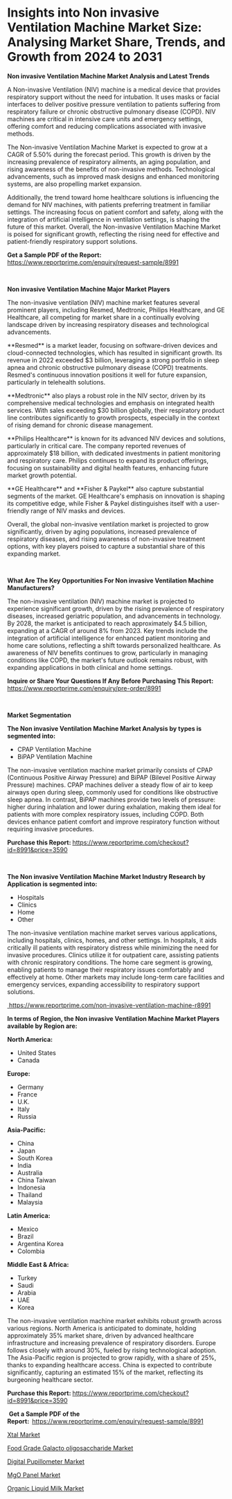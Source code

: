 <p><h1>Insights into Non invasive Ventilation Machine Market Size: Analysing Market Share, Trends, and Growth from 2024 to 2031</h1></p><p><strong>Non invasive Ventilation Machine Market Analysis and Latest Trends</strong></p>
<p><p>A Non-invasive Ventilation (NIV) machine is a medical device that provides respiratory support without the need for intubation. It uses masks or facial interfaces to deliver positive pressure ventilation to patients suffering from respiratory failure or chronic obstructive pulmonary disease (COPD). NIV machines are critical in intensive care units and emergency settings, offering comfort and reducing complications associated with invasive methods.</p><p>The Non-invasive Ventilation Machine Market is expected to grow at a CAGR of 5.50% during the forecast period. This growth is driven by the increasing prevalence of respiratory ailments, an aging population, and rising awareness of the benefits of non-invasive methods. Technological advancements, such as improved mask designs and enhanced monitoring systems, are also propelling market expansion. </p><p>Additionally, the trend toward home healthcare solutions is influencing the demand for NIV machines, with patients preferring treatment in familiar settings. The increasing focus on patient comfort and safety, along with the integration of artificial intelligence in ventilation settings, is shaping the future of this market. Overall, the Non-invasive Ventilation Machine Market is poised for significant growth, reflecting the rising need for effective and patient-friendly respiratory support solutions.</p></p>
<p><strong>Get a Sample PDF of the Report:&nbsp;</strong> <a href="https://www.reportprime.com/enquiry/request-sample/8991?utm_campaign=1144&utm_medium=2&utm_source=Github&utm_content=ia&utm_term=10102024&utm_id=non-invasive-ventilation-machine">https://www.reportprime.com/enquiry/request-sample/8991</a></p>
<p>&nbsp;</p>
<p><strong>Non invasive Ventilation Machine Major Market Players</strong></p>
<p><p>The non-invasive ventilation (NIV) machine market features several prominent players, including Resmed, Medtronic, Philips Healthcare, and GE Healthcare, all competing for market share in a continually evolving landscape driven by increasing respiratory diseases and technological advancements.</p><p>**Resmed** is a market leader, focusing on software-driven devices and cloud-connected technologies, which has resulted in significant growth. Its revenue in 2022 exceeded $3 billion, leveraging a strong portfolio in sleep apnea and chronic obstructive pulmonary disease (COPD) treatments. Resmed's continuous innovation positions it well for future expansion, particularly in telehealth solutions.</p><p>**Medtronic** also plays a robust role in the NIV sector, driven by its comprehensive medical technologies and emphasis on integrated health services. With sales exceeding $30 billion globally, their respiratory product line contributes significantly to growth prospects, especially in the context of rising demand for chronic disease management.</p><p>**Philips Healthcare** is known for its advanced NIV devices and solutions, particularly in critical care. The company reported revenues of approximately $18 billion, with dedicated investments in patient monitoring and respiratory care. Philips continues to expand its product offerings, focusing on sustainability and digital health features, enhancing future market growth potential.</p><p>**GE Healthcare** and **Fisher & Paykel** also capture substantial segments of the market. GE Healthcare's emphasis on innovation is shaping its competitive edge, while Fisher & Paykel distinguishes itself with a user-friendly range of NIV masks and devices. </p><p>Overall, the global non-invasive ventilation market is projected to grow significantly, driven by aging populations, increased prevalence of respiratory diseases, and rising awareness of non-invasive treatment options, with key players poised to capture a substantial share of this expanding market.</p></p>
<p>&nbsp;</p>
<p><strong>What Are The Key Opportunities For Non invasive Ventilation Machine Manufacturers?</strong></p>
<p><p>The non-invasive ventilation (NIV) machine market is projected to experience significant growth, driven by the rising prevalence of respiratory diseases, increased geriatric population, and advancements in technology. By 2028, the market is anticipated to reach approximately $4.5 billion, expanding at a CAGR of around 8% from 2023. Key trends include the integration of artificial intelligence for enhanced patient monitoring and home care solutions, reflecting a shift towards personalized healthcare. As awareness of NIV benefits continues to grow, particularly in managing conditions like COPD, the market's future outlook remains robust, with expanding applications in both clinical and home settings.</p></p>
<p><strong>Inquire or Share Your Questions If Any Before Purchasing This Report:</strong> <a href="https://www.reportprime.com/enquiry/pre-order/8991?utm_campaign=1144&utm_medium=2&utm_source=Github&utm_content=ia&utm_term=10102024&utm_id=non-invasive-ventilation-machine">https://www.reportprime.com/enquiry/pre-order/8991</a></p>
<p>&nbsp;</p>
<p><strong>Market Segmentation</strong></p>
<p><strong>The Non invasive Ventilation Machine Market Analysis by types is segmented into:</strong></p>
<p><ul><li>CPAP Ventilation Machine</li><li>BiPAP Ventilation Machine</li></ul></p>
<p><p>The non-invasive ventilation machine market primarily consists of CPAP (Continuous Positive Airway Pressure) and BiPAP (Bilevel Positive Airway Pressure) machines. CPAP machines deliver a steady flow of air to keep airways open during sleep, commonly used for conditions like obstructive sleep apnea. In contrast, BiPAP machines provide two levels of pressure: higher during inhalation and lower during exhalation, making them ideal for patients with more complex respiratory issues, including COPD. Both devices enhance patient comfort and improve respiratory function without requiring invasive procedures.</p></p>
<p><strong>Purchase this Report:&nbsp;</strong><a href="https://www.reportprime.com/checkout?id=8991&price=3590&utm_campaign=1144&utm_medium=2&utm_source=Github&utm_content=ia&utm_term=10102024&utm_id=non-invasive-ventilation-machine">https://www.reportprime.com/checkout?id=8991&price=3590</a></p>
<p>&nbsp;</p>
<p><strong>The Non invasive Ventilation Machine Market Industry Research by Application is segmented into:</strong></p>
<p><ul><li>Hospitals</li><li>Clinics</li><li>Home</li><li>Other</li></ul></p>
<p><p>The non-invasive ventilation machine market serves various applications, including hospitals, clinics, homes, and other settings. In hospitals, it aids critically ill patients with respiratory distress while minimizing the need for invasive procedures. Clinics utilize it for outpatient care, assisting patients with chronic respiratory conditions. The home care segment is growing, enabling patients to manage their respiratory issues comfortably and effectively at home. Other markets may include long-term care facilities and emergency services, expanding accessibility to respiratory support solutions.</p></p>
<p><a href="https://www.reportprime.com/non-invasive-ventilation-machine-r8991?utm_campaign=1144&utm_medium=2&utm_source=Github&utm_content=ia&utm_term=10102024&utm_id=non-invasive-ventilation-machine">&nbsp;https://www.reportprime.com/non-invasive-ventilation-machine-r8991</a></p>
<p><strong>In terms of Region, the Non invasive Ventilation Machine Market Players available by Region are:</strong></p>
<p>
    <p> <strong> North America: </strong>
        <ul>
            <li>United States</li>
            <li>Canada</li>
        </ul>
        </p> 
    <p> <strong> Europe: </strong>
        <ul>
            <li>Germany</li>
            <li>France</li>
            <li>U.K.</li>
            <li>Italy</li>
            <li>Russia</li>
        </ul>
        </p> 
    <p> <strong> Asia-Pacific: </strong>
        <ul>
            <li>China</li>
            <li>Japan</li>
            <li>South Korea</li>
            <li>India</li>
            <li>Australia</li>
            <li>China Taiwan</li>
            <li>Indonesia</li>
            <li>Thailand</li>
            <li>Malaysia</li>
        </ul>
        </p> 
    <p> <strong> Latin America: </strong>
        <ul>
            <li>Mexico</li>
            <li>Brazil</li>
            <li>Argentina Korea</li>
            <li>Colombia</li>
        </ul>
        </p> 
    <p> <strong> Middle East & Africa: </strong>
        <ul>
            <li>Turkey</li>
            <li>Saudi</li>
            <li>Arabia</li>
            <li>UAE</li>
            <li>Korea</li>
        </ul>
    </p>
    </p>
<p><p>The non-invasive ventilation machine market exhibits robust growth across various regions. North America is anticipated to dominate, holding approximately 35% market share, driven by advanced healthcare infrastructure and increasing prevalence of respiratory disorders. Europe follows closely with around 30%, fueled by rising technological adoption. The Asia-Pacific region is projected to grow rapidly, with a share of 25%, thanks to expanding healthcare access. China is expected to contribute significantly, capturing an estimated 15% of the market, reflecting its burgeoning healthcare sector.</p></p>
<p><strong>Purchase this Report: </strong><a href="https://www.reportprime.com/checkout?id=8991&price=3590&utm_campaign=1144&utm_medium=2&utm_source=Github&utm_content=ia&utm_term=10102024&utm_id=non-invasive-ventilation-machine">https://www.reportprime.com/checkout?id=8991&price=3590</a></p>
<p>&nbsp;<strong>Get a Sample PDF of the Report:&nbsp;&nbsp;</strong><a href="https://www.reportprime.com/enquiry/request-sample/8991?utm_campaign=1144&utm_medium=2&utm_source=Github&utm_content=ia&utm_term=10102024&utm_id=non-invasive-ventilation-machine">https://www.reportprime.com/enquiry/request-sample/8991</a></p>
<p><strong></strong></p>
<p><p><a href="https://www.linkedin.com/pulse/disruption-innovation-xtal-industry-market-analysis-future-scenarios-i8gxe?utm_campaign=1144&utm_medium=2&utm_source=Github&utm_content=ia&utm_term=10102024&utm_id=non-invasive-ventilation-machine">Xtal Market</a></p><p><a href="https://issuu.com/reportprime-2/docs/food-grade-galacto-oligosaccharide-_6c54d5f9807d6a?utm_campaign=1144&utm_medium=2&utm_source=Github&utm_content=ia&utm_term=10102024&utm_id=non-invasive-ventilation-machine">Food Grade Galacto oligosaccharide Market</a></p><p><a href="https://github.com/Alanbrewer218/Market-Research-Report-List-1/blob/main/digital-pupillometer-market.md?utm_campaign=1144&utm_medium=2&utm_source=Github&utm_content=ia&utm_term=10102024&utm_id=non-invasive-ventilation-machine">Digital Pupillometer Market</a></p><p><a href="https://www.linkedin.com/pulse/emerging-trends-mgo-panel-market-detailed-overview-applications-jcree?utm_campaign=1144&utm_medium=2&utm_source=Github&utm_content=ia&utm_term=10102024&utm_id=non-invasive-ventilation-machine">MgO Panel Market</a></p><p><a href="https://issuu.com/reportprime-2/docs/organic-liquid-milk-market-size-203_9bffd1ceaf8f25?utm_campaign=1144&utm_medium=2&utm_source=Github&utm_content=ia&utm_term=10102024&utm_id=non-invasive-ventilation-machine">Organic Liquid Milk Market</a></p></p>
